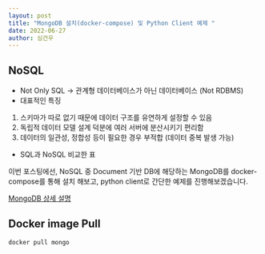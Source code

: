 ```yaml
---
layout: post
title: "MongoDB 설치(docker-compose) 및 Python Client 예제 "
date: 2022-06-27
author: 심건우
---
```


## NoSQL
- Not Only SQL -> 관계형 데이터베이스가 아닌 데이터베이스 (Not RDBMS)
- 대표적인 특징
 1. 스키마가 따로 없기 때문에 데이터 구조를 유연하게 설정할 수 있음
 2. 독립적 데이터 모델 설계 덕분에 여러 서버에 분산시키기 편리함
 3. 데이터의 일관성, 정합성 등이 필요한 경우 부적합 (데이터 중복 발생 가능)
- SQL과 NoSQL 비교한 표

이번 포스팅에선, NoSQL 중 Document 기반 DB에 해당하는 MongoDB를 docker-compose를 통해 설치 해보고,
 python client로 간단한 예제를 진행해보겠습니다.

[MongoDB 상세 설명](https://kciter.so/posts/about-mongodb)

## Docker image Pull
```
docker pull mongo
```